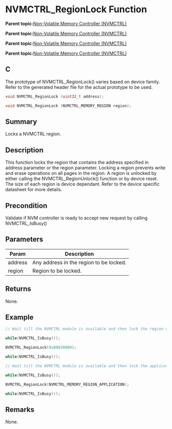 # NVMCTRL\_RegionLock Function

**Parent topic:**[Non-Volatile Memory Controller \(NVMCTRL\)](GUID-A30BB89B-1FD8-4F1A-B3AC-83992F5EFDFF.md)

**Parent topic:**[Non-Volatile Memory Controller \(NVMCTRL\)](GUID-A1BD9B9F-8E63-4DD7-A61E-93F9BAF07A6E.md)

**Parent topic:**[Non-Volatile Memory Controller \(NVMCTRL\)](GUID-66187F2C-08F3-4218-B768-FD2C65ECCC20.md)

**Parent topic:**[Non-Volatile Memory Controller \(NVMCTRL\)](GUID-BDDBCD3E-039E-4AB8-86D1-04EEA8A6AE67.md)

## C

The prototype of NVMCTRL\_RegionLock\(\) varies based on device family. Refer to the generated header file for the actual prototype to be used.

```c
void NVMCTRL_RegionLock (uint32_t address);

void NVMCTRL_RegionLock (NVMCTRL_MEMORY_REGION region);
```

## Summary

Locks a NVMCTRL region.

## Description

This function locks the region that contains the address specified in address parameter or the region parameter. Locking a region prevents write and erase operations on all pages in the region. A region is unlocked by either calling the NVMCTRL\_RegionUnlock\(\) function or by device reset. The size of each region is device dependant. Refer to the device specific datasheet for more details.

## Precondition

Validate if NVM controller is ready to accept new request by calling NVMCTRL\_IsBusy\(\)

## Parameters

|Param|Description|
|-----|-----------|
|address|Any address in the region to be locked.|
|region|Region to be locked.|

## Returns

None.

## Example

```c
// Wait till the NVMCTRL module is available and then lock the region containing address 0x30000.

while(NVMCTRL_IsBusy());

NVMCTRL_RegionLock(0x00030000);

while(NVMCTRL_IsBusy());

```

```c
// Wait till the NVMCTRL module is available and then lock the application region

while(NVMCTRL_IsBusy());

NVMCTRL_RegionLock(NVMCTRL_MEMORY_REGION_APPLICATION);

while(NVMCTRL_IsBusy());
```

## Remarks

None.

